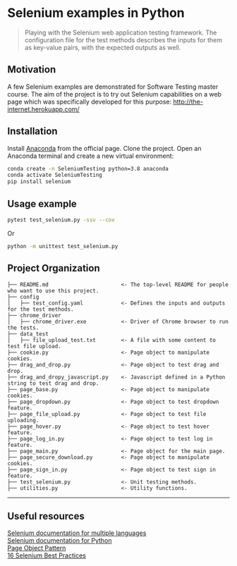 # Selenium examples in Python
> Playing with the Selenium web application testing framework. The configuration file for the test methods describes the
>inputs for them as key-value pairs, with the expected outputs as well.

## Motivation

A few Selenium examples are demonstrated for Software Testing master course. The aim of the project is to try out Selenium 
capabilities on a web page which was specifically developed for this purpose: http://the-internet.herokuapp.com/

## Installation

Install [Anaconda](https://docs.anaconda.com/anaconda/install/) from the official page. Clone the project. Open an Anaconda terminal and create a new
virtual environment:
```sh
conda create -n SeleniumTesting python=3.8 anaconda
conda activate SeleniumTesting
pip install selenium
```

## Usage example
```sh
pytest test_selenium.py -ssv --cov
```
Or
```sh
python -m unittest test_selenium.py
```

Project Organization
------------

    ├── README.md                       <- The top-level README for people who want to use this project.
    ├── config
    │   ├── test_config.yaml            <- Defines the inputs and outputs for the test methods.
    ├── chrome_driver
    │   ├── chrome_driver.exe           <- Driver of Chrome browser to run the tests.
    ├── data_test
    │   ├── file_upload_test.txt        <- A file with some content to test file upload.  
    ├── cookie.py                       <- Page object to manipulate cookies.
    ├── drag_and_drop.py                <- Page object to test drag and drop.
    ├── drag_and_dropy_javascript.py    <- Javascript defined in a Python string to test drag and drop.
    ├── page_base.py                    <- Page object to manipulate cookies.
    ├── page_dropdown.py                <- Page object to test dropdown feature.
    ├── page_file_upload.py             <- Page object to test file uploading.
    ├── page_hover.py                   <- Page object to test hover feature.
    ├── page_log_in.py                  <- Page object to test log in feature.
    ├── page_main.py                    <- Page object for the main page.
    ├── page_secure_download.py         <- Page object to manipulate cookies.
    ├── page_sign_in.py                 <- Page object to test sign in feature.
    ├── test_selenium.py                <- Unit testing methods.
    ├── utilities.py                    <- Utility functions.
--------

## Useful resources
[Selenium documentation for multiple languages](https://www.selenium.dev/documentation/en/getting_started/)  
[Selenium documentation for Python](https://selenium-python.readthedocs.io/)  
[Page Object Pattern](https://www.pluralsight.com/guides/getting-started-with-page-object-pattern-for-your-selenium-tests)  
[16 Selenium Best Practices](https://www.lambdatest.com/blog/selenium-best-practices-for-web-testing/)  


